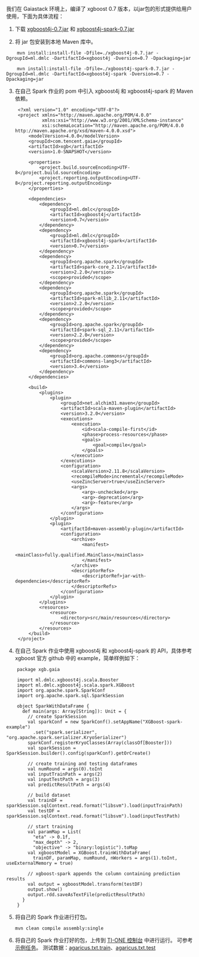 我们在 Gaiastack 环境上，编译了 xgboost 0.7 版本，以jar包的形式提供给用户使用，下面为具体流程：

1. 下载 [xgboost4j-0.7.jar](https://tio.cloud.tencent.com/gitbook/doc/manual/attachments/xgboost4j-0.7.jar) 和 [xgboost4j-spark-0.7.jar](https://tio.cloud.tencent.com/gitbook/doc/manual/attachments/xgboost4j-spark-0.7.jar)

2. 将 jar 包安装到本地 Maven 库中。
```
    mvn install:install-file -Dfile=./xgboost4j-0.7.jar -DgroupId=ml.dmlc -DartifactId=xgboost4j -Dversion=0.7 -Dpackaging=jar
    
    mvn install:install-file -Dfile=./xgboost4j-spark-0.7.jar -DgroupId=ml.dmlc -DartifactId=xgboost4j-spark -Dversion=0.7 -Dpackaging=jar
```

3. 在自己 Spark 作业的 pom 中引入 xgboost4j 和 xgboost4j-spark 的 Maven 依赖。

        <?xml version="1.0" encoding="UTF-8"?>
    	<project xmlns="http://maven.apache.org/POM/4.0.0"
    	         xmlns:xsi="http://www.w3.org/2001/XMLSchema-instance"
    	         xsi:schemaLocation="http://maven.apache.org/POM/4.0.0 http://maven.apache.org/xsd/maven-4.0.0.xsd">
    	    <modelVersion>4.0.0</modelVersion>
    	    <groupId>com.tencent.gaia</groupId>
    	    <artifactId>xgb</artifactId>
    	    <version>1.0-SNAPSHOT</version>
    	
    	    <properties>
    	        <project.build.sourceEncoding>UTF-8</project.build.sourceEncoding>
    	        <project.reporting.outputEncoding>UTF-8</project.reporting.outputEncoding>
    	    </properties>
    	
    	    <dependencies>
    	        <dependency>
    	            <groupId>ml.dmlc</groupId>
    	            <artifactId>xgboost4j</artifactId>
    	            <version>0.7</version>
    	        </dependency>
    	        <dependency>
    	            <groupId>ml.dmlc</groupId>
    	            <artifactId>xgboost4j-spark</artifactId>
    	            <version>0.7</version>
    	        </dependency>
    	        <dependency>
    	            <groupId>org.apache.spark</groupId>
    	            <artifactId>spark-core_2.11</artifactId>
    	            <version>2.2.0</version>
    	            <scope>provided</scope>
    	        </dependency>
    	        <dependency>
    	            <groupId>org.apache.spark</groupId>
    	            <artifactId>spark-mllib_2.11</artifactId>
    	            <version>2.2.0</version>
    	            <scope>provided</scope>
    	        </dependency>
    	        <dependency>
    	            <groupId>org.apache.spark</groupId>
    	            <artifactId>spark-sql_2.11</artifactId>
    	            <version>2.2.0</version>
    	            <scope>provided</scope>
    	        </dependency>
    	        <dependency>
    	            <groupId>org.apache.commons</groupId>
    	            <artifactId>commons-lang3</artifactId>
    	            <version>3.4</version>
    	        </dependency>
    	    </dependencies>
    	
    	    <build>
    	        <plugins>
    	            <plugin>
    	                <groupId>net.alchim31.maven</groupId>
    	                <artifactId>scala-maven-plugin</artifactId>
    	                <version>3.2.0</version>
    	                <executions>
    	                    <execution>
    	                        <id>scala-compile-first</id>
    	                        <phase>process-resources</phase>
    	                        <goals>
    	                            <goal>compile</goal>
    	                        </goals>
    	                    </execution>
    	                </executions>
    	                <configuration>
    	                    <scalaVersion>2.11.8</scalaVersion>
    	                    <recompileMode>incremental</recompileMode>
    	                    <useZincServer>true</useZincServer>
    	                    <args>
    	                        <arg>-unchecked</arg>
    	                        <arg>-deprecation</arg>
    	                        <arg>-feature</arg>
    	                    </args>
    	                </configuration>
    	            </plugin>
    	            <plugin>
    	                <artifactId>maven-assembly-plugin</artifactId>
    	                <configuration>
    	                    <archive>
    	                        <manifest>
    	                            <mainClass>fully.qualified.MainClass</mainClass>
    	                        </manifest>
    	                    </archive>
    	                    <descriptorRefs>
    	                        <descriptorRef>jar-with-dependencies</descriptorRef>
    	                    </descriptorRefs>
    	                </configuration>
    	            </plugin>
    	        </plugins>
    	        <resources>
    	            <resource>
    	                <directory>src/main/resources</directory>
    	            </resource>
    	        </resources>
    	    </build>
    	</project>

4. 在自己 Spark 作业中使用 xgboost4j 和 xgboost4j-spark 的 API，具体参考 xgboost 官方 github 中的 example，简单样例如下：
```
    package xgb.gaia
    
    import ml.dmlc.xgboost4j.scala.Booster
    import ml.dmlc.xgboost4j.scala.spark.XGBoost
    import org.apache.spark.SparkConf
    import org.apache.spark.sql.SparkSession
    
    object SparkWithDataFrame {
      def main(args: Array[String]): Unit = {        
        // create SparkSession
        val sparkConf = new SparkConf().setAppName("XGBoost-spark-example")
          .set("spark.serializer", "org.apache.spark.serializer.KryoSerializer")
        sparkConf.registerKryoClasses(Array(classOf[Booster]))
        val sparkSession = SparkSession.builder().config(sparkConf).getOrCreate()
    
        // create training and testing dataframes
        val numRound = args(0).toInt
        val inputTrainPath = args(2)
        val inputTestPath = args(3)
        val predictResultPath = args(4)
    
        // build dataset
        val trainDF = sparkSession.sqlContext.read.format("libsvm").load(inputTrainPath)
        val testDF = sparkSession.sqlContext.read.format("libsvm").load(inputTestPath)
    
        // start training
        val paramMap = List(
          "eta" -> 0.1f,
          "max_depth" -> 2,
          "objective" -> "binary:logistic").toMap
        val xgboostModel = XGBoost.trainWithDataFrame(
          trainDF, paramMap, numRound, nWorkers = args(1).toInt, useExternalMemory = true)
    
        // xgboost-spark appends the column containing prediction results
        val output = xgboostModel.transform(testDF)
        output.show()
        output.rdd.saveAsTextFile(predictResultPath)
      }
    }
```

5. 将自己的 Spark 作业进行打包。

      `mvn clean compile assembly:single`
			
6. 将自己的 Spark 作业打好的包，上传到 [TI-ONE 控制台](https://tio.cloud.tencent.com/) 中进行运行。 
可参考 [示例任务](https://tio.cloud.tencent.com/ml/platform.html?projectId=28&flowId=310)。
测试数据：[agaricus.txt.train](https://tio.cloud.tencent.com/gitbook/doc/manual/attachments/agaricus.txt.train)、[agaricus.txt.test](https://tio.cloud.tencent.com/gitbook/doc/manual/attachments/agaricus.txt.test)
